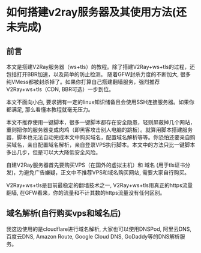 # 如何搭建v2ray服务器及其使用方法(还未完成)
## 前言
本文是搭建V2Ray服务器（ws+tls）的教程。除了搭建V2Ray+ws+tls的过程，还包括打开BBR加速，以及简单的防止检测。
随着GFW封杀力度的不断加大, 很多纯VMess都被封杀掉了。如果你打算自己搭建翻墙服务，强烈推荐V2Ray+ws+tls（CDN, BBR可选）一步到位。

本文不面向小白, 要求拥有一定的linux知识储备且会使用SSH连接服务器。如果你都满足, 那么看懂本教程就毫无压力。

本文不推荐使用一键脚本，很多一键脚本都存在安全隐患，轻则屏蔽掉几个网站，重则把你的服务器变成肉鸡（即黑客攻击别人电脑的跳板）。就算用脚本搭建服务器，脚本也无法自动完成本文中购买域名，配置域名解析等等。你恐怕还要亲自购买域名，亲自配置域名解析，亲自登录VPS执行脚本。本文中的方法只比一键脚本多出几步，但是可以大大降低安全风险。

自建V2Ray服务器首先要购买VPS（在国外的虚拟主机）和 域名 (用于tls证书分发)，为避免广告嫌疑，正文中不推荐VPS和域名购买网站, 需要大家自行购买。

V2Ray+ws+tls是目前最稳定的翻墙技术之一, V2Ray+ws+tls用真正的https流量翻墙, 在GFW看来，你的流量和不计其数的https流量没有任何区别。

## 域名解析(自行购买vps和域名后)
我这边使用的是cloudflare进行域名解析, 大家也可以使用DNSPod, 阿里云DNS, 百度云DNS, Amazon Route, Google Cloud DNS, GoDaddy等的DNS解析服务。
